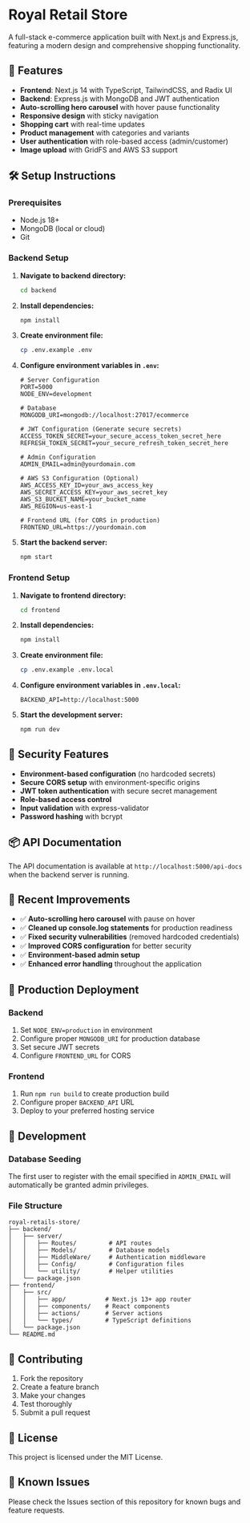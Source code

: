 # Royal Retail Store

A full-stack e-commerce application built with Next.js and Express.js, featuring a modern design and comprehensive shopping functionality.

## 🚀 Features

- **Frontend**: Next.js 14 with TypeScript, TailwindCSS, and Radix UI
- **Backend**: Express.js with MongoDB and JWT authentication
- **Auto-scrolling hero carousel** with hover pause functionality
- **Responsive design** with sticky navigation
- **Shopping cart** with real-time updates
- **Product management** with categories and variants
- **User authentication** with role-based access (admin/customer)
- **Image upload** with GridFS and AWS S3 support

## 🛠️ Setup Instructions

### Prerequisites

- Node.js 18+ 
- MongoDB (local or cloud)
- Git

### Backend Setup

1. **Navigate to backend directory:**
   ```bash
   cd backend
   ```

2. **Install dependencies:**
   ```bash
   npm install
   ```

3. **Create environment file:**
   ```bash
   cp .env.example .env
   ```

4. **Configure environment variables in `.env`:**
   ```env
   # Server Configuration
   PORT=5000
   NODE_ENV=development
   
   # Database
   MONGODB_URI=mongodb://localhost:27017/ecommerce
   
   # JWT Configuration (Generate secure secrets)
   ACCESS_TOKEN_SECRET=your_secure_access_token_secret_here
   REFRESH_TOKEN_SECRET=your_secure_refresh_token_secret_here
   
   # Admin Configuration
   ADMIN_EMAIL=admin@yourdomain.com
   
   # AWS S3 Configuration (Optional)
   AWS_ACCESS_KEY_ID=your_aws_access_key
   AWS_SECRET_ACCESS_KEY=your_aws_secret_key
   AWS_S3_BUCKET_NAME=your_bucket_name
   AWS_REGION=us-east-1
   
   # Frontend URL (for CORS in production)
   FRONTEND_URL=https://yourdomain.com
   ```

5. **Start the backend server:**
   ```bash
   npm start
   ```

### Frontend Setup

1. **Navigate to frontend directory:**
   ```bash
   cd frontend
   ```

2. **Install dependencies:**
   ```bash
   npm install
   ```

3. **Create environment file:**
   ```bash
   cp .env.example .env.local
   ```

4. **Configure environment variables in `.env.local`:**
   ```env
   BACKEND_API=http://localhost:5000
   ```

5. **Start the development server:**
   ```bash
   npm run dev
   ```

## 🔐 Security Features

- **Environment-based configuration** (no hardcoded secrets)
- **Secure CORS setup** with environment-specific origins
- **JWT token authentication** with secure secret management
- **Role-based access control**
- **Input validation** with express-validator
- **Password hashing** with bcrypt

## 📦 API Documentation

The API documentation is available at `http://localhost:5000/api-docs` when the backend server is running.

## 🎨 Recent Improvements

- ✅ **Auto-scrolling hero carousel** with pause on hover
- ✅ **Cleaned up console.log statements** for production readiness
- ✅ **Fixed security vulnerabilities** (removed hardcoded credentials)
- ✅ **Improved CORS configuration** for better security
- ✅ **Environment-based admin setup**
- ✅ **Enhanced error handling** throughout the application

## 🚀 Production Deployment

### Backend
1. Set `NODE_ENV=production` in environment
2. Configure proper `MONGODB_URI` for production database
3. Set secure JWT secrets
4. Configure `FRONTEND_URL` for CORS

### Frontend
1. Run `npm run build` to create production build
2. Configure proper `BACKEND_API` URL
3. Deploy to your preferred hosting service

## 🔧 Development

### Database Seeding
The first user to register with the email specified in `ADMIN_EMAIL` will automatically be granted admin privileges.

### File Structure
```
royal-retails-store/
├── backend/
│   ├── server/
│   │   ├── Routes/         # API routes
│   │   ├── Models/         # Database models
│   │   ├── MiddleWare/     # Authentication middleware
│   │   ├── Config/         # Configuration files
│   │   └── utility/        # Helper utilities
│   └── package.json
├── frontend/
│   ├── src/
│   │   ├── app/           # Next.js 13+ app router
│   │   ├── components/    # React components
│   │   ├── actions/       # Server actions
│   │   └── types/         # TypeScript definitions
│   └── package.json
└── README.md
```

## 🤝 Contributing

1. Fork the repository
2. Create a feature branch
3. Make your changes
4. Test thoroughly
5. Submit a pull request

## 📄 License

This project is licensed under the MIT License.

## 🐛 Known Issues

Please check the Issues section of this repository for known bugs and feature requests.

